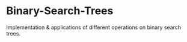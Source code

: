 # Binary-Search-Trees
Implementation &amp; applications of different operations on binary search trees.
